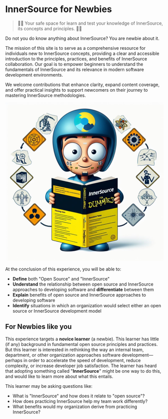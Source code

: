 # InnerSource for Newbies

> 🧑‍🔬 Your safe space for learn and test your knowledge of InnerSource, its concepts and principles. 🧑‍🔬

Do not you do know anything about InnerSource? You are newbie about it.

The mission of this site is to serve as a comprehensive resource for individuals new to InnerSource concepts,
providing a clear and accessible introduction to the principles, practices, and benefits of InnerSource
collaboration. Our goal is to empower beginners to understand the fundamentals of InnerSource and its relevance
in modern software development environments.

We welcome contributions that enhance clarity, expand content coverage, and offer practical insights to
support newcomers on their journey to mastering InnerSource methodologies.

![InnerSource for Newbies](./images/innersource-for-newbies.jpeg 'InnerSource for Newbies :size=600')

At the conclusion of this experience, you will be able to:

* **Define** both "Open Source" and "InnerSource"
* **Understand** the relationship between open source and InnerSource approaches to developing software and
**differentiate** between them
* **Explain** benefits of open source and InnerSource approaches to developing software
* **Identify** situations in which an organization would select either an open source or InnerSource development model

## For Newbies like you

This experience targets a **novice learner** (a newbie). This learner has little (if any) background in
fundamental open source principles and practices. But this learner is interested in rethinking the way an
internal team, department, or other organization approaches software development—perhaps in order to accelerate
the speed of development, reduce complexity, or increase developer job satisfaction. The learner has heard that
adopting something called "**InnerSource**" might be one way to do this, and would like to learn more about
what this entails.

This learner may be asking questions like:

* What is "InnerSource" and how does it relate to "open source"?
* How does practicing InnerSource help my team work differently?
* What benefits would my organization derive from practicing InnerSource?
